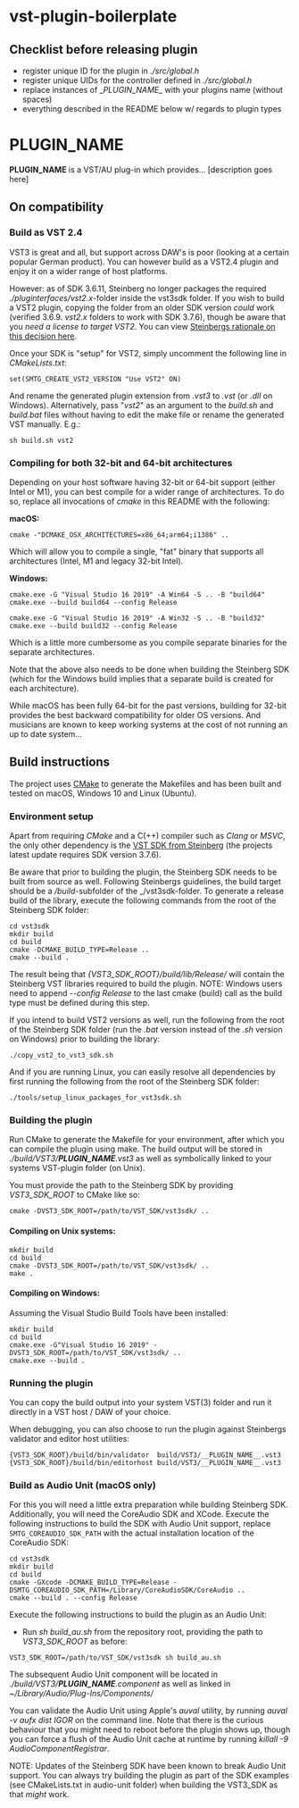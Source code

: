 # vst-plugin-boilerplate
## Checklist before releasing plugin

 * register unique ID for the plugin in _./src/global.h_
 * register unique UIDs for the controller defined in _./src/global.h_
 * replace instances of \__PLUGIN_NAME\__ with your plugins name (without spaces)
 * everything described in the README below w/ regards to plugin types

# __PLUGIN_NAME__

__PLUGIN_NAME__ is a VST/AU plug-in which provides... [description goes here]

## On compatibility

### Build as VST 2.4

VST3 is great and all, but support across DAW's is poor (looking at a certain popular German product). You can however build as a VST2.4 plugin and enjoy it on a wider range of host platforms.

However: as of SDK 3.6.11, Steinberg no longer packages the required _./pluginterfaces/vst2.x_-folder inside the vst3sdk folder.
If you wish to build a VST2 plugin, copying the folder from an older SDK version _could_ work (verified 3.6.9. _vst2.x_ folders to work with SDK 3.7.6), though be aware
that you _need a license to target VST2_. You can view [Steinbergs rationale on this decision here](https://www.steinberg.net/en/newsandevents/news/newsdetail/article/vst-2-coming-to-an-end-4727.html).

Once your SDK is "setup" for VST2, simply uncomment the following line in _CMakeLists.txt_:

```
set(SMTG_CREATE_VST2_VERSION "Use VST2" ON)
```

And rename the generated plugin extension from _.vst3_ to _.vst_ (or _.dll_ on Windows). Alternatively, pass
"_vst2_" as an argument to the _build.sh_ and _build.bat_ files without having to edit the make file or
rename the generated VST manually. E.g.:

```
sh build.sh vst2
```

### Compiling for both 32-bit and 64-bit architectures

Depending on your host software having 32-bit or 64-bit support (either Intel or M1), you can best compile for a wider range of architectures. To do so,
replace all invocations of _cmake_ in this README with the following:

**macOS:**

```
cmake -"DCMAKE_OSX_ARCHITECTURES=x86_64;arm64;i1386" ..
```

Which will allow you to compile a single, "fat" binary that supports all architectures (Intel, M1 and legacy 32-bit Intel).

**Windows:**

```
cmake.exe -G "Visual Studio 16 2019" -A Win64 -S .. -B "build64"
cmake.exe --build build64 --config Release

cmake.exe -G "Visual Studio 16 2019" -A Win32 -S .. -B "build32"
cmake.exe --build build32 --config Release
```

Which is a little more cumbersome as you compile separate binaries for the separate architectures.

Note that the above also needs to be done when building the Steinberg SDK (which for the Windows build implies that a separate build is created for each architecture).

While macOS has been fully 64-bit for the past versions, building for 32-bit provides the best backward
compatibility for older OS versions. And musicians are known to keep working systems at the cost of not
running an up to date system...

## Build instructions

The project uses [CMake](https://cmake.org) to generate the Makefiles and has been built and tested on macOS, Windows 10 and Linux (Ubuntu).

### Environment setup

Apart from requiring _CMake_ and a C(++) compiler such as _Clang_ or _MSVC_, the only other dependency is the [VST SDK from Steinberg](https://www.steinberg.net/en/company/developers.html) (the projects latest update requires SDK version 3.7.6).

Be aware that prior to building the plugin, the Steinberg SDK needs to be built from source as well. Following Steinbergs guidelines, the build target should be a _/build_-subfolder of the _/vst3sdk-folder.
To generate a release build of the library, execute the following commands from the root of the Steinberg SDK folder:

```
cd vst3sdk
mkdir build
cd build
cmake -DCMAKE_BUILD_TYPE=Release ..
cmake --build .
```

The result being that _{VST3_SDK_ROOT}/build/lib/Release/_ will contain the Steinberg VST libraries required to build the plugin.
NOTE: Windows users need to append _--config Release_ to the last cmake (build) call as the build type must be defined during this step.

If you intend to build VST2 versions as well, run the following from the root of the Steinberg SDK folder (run the _.bat_ version instead of the _.sh_ version on Windows) prior to building the library:

```
./copy_vst2_to_vst3_sdk.sh
```

And if you are running Linux, you can easily resolve all dependencies by first running the following from the root of the Steinberg SDK folder:

```
./tools/setup_linux_packages_for_vst3sdk.sh
```

### Building the plugin

Run CMake to generate the Makefile for your environment, after which you can compile the plugin using make. The build output will be stored in _./build/VST3/__PLUGIN_NAME__.vst3_ as well as symbolically linked to your systems VST-plugin folder (on Unix).

You must provide the path to the Steinberg SDK by providing _VST3_SDK_ROOT_ to CMake like so:

```
cmake -DVST3_SDK_ROOT=/path/to/VST_SDK/vst3sdk/ ..
```

#### Compiling on Unix systems:

```
mkdir build
cd build
cmake -DVST3_SDK_ROOT=/path/to/VST_SDK/vst3sdk/ ..
make .
```

#### Compiling on Windows:

Assuming the Visual Studio Build Tools have been installed:

```
mkdir build
cd build
cmake.exe -G"Visual Studio 16 2019" -DVST3_SDK_ROOT=/path/to/VST_SDK/vst3sdk/ ..
cmake.exe --build .
```

### Running the plugin

You can copy the build output into your system VST(3) folder and run it directly in a VST host / DAW of your choice.

When debugging, you can also choose to run the plugin against Steinbergs validator and editor host utilities:

```
{VST3_SDK_ROOT}/build/bin/validator  build/VST3/__PLUGIN_NAME__.vst3
{VST3_SDK_ROOT}/build/bin/editorhost build/VST3/__PLUGIN_NAME__.vst3
```

### Build as Audio Unit (macOS only)

For this you will need a little extra preparation while building Steinberg SDK. Additionally, you will need the
CoreAudio SDK and XCode. Execute the following instructions to build the SDK with Audio Unit support, replace `SMTG_COREAUDIO_SDK_PATH` with the actual installation location of the CoreAudio SDK:

```
cd vst3sdk
mkdir build
cd build
cmake -GXcode -DCMAKE_BUILD_TYPE=Release -DSMTG_COREAUDIO_SDK_PATH=/Library/CoreAudioSDK/CoreAudio ..
cmake --build . --config Release
```

Execute the following instructions to build the plugin as an Audio Unit:

* Run _sh build_au.sh_ from the repository root, providing the path to _VST3_SDK_ROOT_ as before:

```
VST3_SDK_ROOT=/path/to/VST_SDK/vst3sdk sh build_au.sh
```

The subsequent Audio Unit component will be located in _./build/VST3/__PLUGIN_NAME__.component_ as well as linked
in _~/Library/Audio/Plug-Ins/Components/_

You can validate the Audio Unit using Apple's _auval_ utility, by running _auval -v aufx dist IGOR_ on the command line. Note that there is the curious behaviour that you might need to reboot before the plugin shows up, though you can force a flush of the Audio Unit cache at runtime by running _killall -9 AudioComponentRegistrar_.

NOTE: Updates of the Steinberg SDK have been known to break Audio Unit support. You can always try building
the plugin as part of the SDK examples (see CMakeLists.txt in audio-unit folder) when building the VST3_SDK as
that _might_ work.
